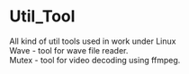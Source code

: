 # Util_Tool
All kind of util tools used in work under Linux<br/>
Wave - tool for wave file reader.<br/>
Mutex - tool for video decoding using ffmpeg.<br/>
